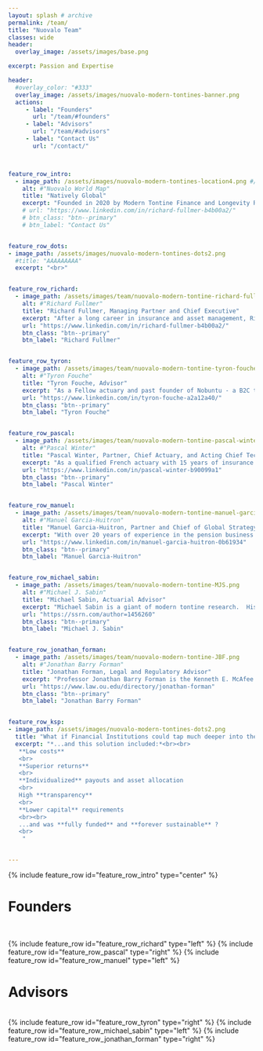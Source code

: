```yaml
---
layout: splash # archive
permalink: /team/
title: "Nuovalo Team"
classes: wide
header:
  overlay_image: /assets/images/base.png

excerpt: Passion and Expertise

header:
  #overlay_color: "#333"
  overlay_image: /assets/images/nuovalo-modern-tontines-banner.png
  actions:
     - label: "Founders"
       url: "/team/#founders"
     - label: "Advisors"
       url: "/team/#advisors"
     - label: "Contact Us"
       url: "/contact/"



feature_row_intro:
  - image_path: /assets/images/nuovalo-modern-tontines-location4.png #/assets/images/nuovalo-gear-name.png
    alt: #"Nuovalo World Map"
    title: "Natively Global"
    excerpt: "Founded in 2020 by Modern Tontine Finance and Longevity Risk-Sharing enthusiasts around the world, Nuovalo is inherently global, just like the pension underfunding problem we aim to solve"
    # url: "https://www.linkedin.com/in/richard-fullmer-b4b00a2/"
    # btn_class: "btn--primary"
    # btn_label: "Contact Us"


feature_row_dots:
- image_path: /assets/images/nuovalo-modern-tontines-dots2.png
  #title: "AAAAAAAAA"
  excerpt: "<br>"


feature_row_richard:
  - image_path: /assets/images/team/nuovalo-modern-tontine-richard-fullmer.png #nuovalo-team-rf.png
    alt: #"Richard Fullmer"
    title: "Richard Fullmer, Managing Partner and Chief Executive"
    excerpt: "After a long career in insurance and asset management, Richard founded [**Nuova Longevità Research**](https://www.nuovalongevita.com/) and helped pioneer the field of Modern Tontine Finance in collaboration with fellow researchers Michael Sabin and Jonathan Forman. After producing several publications on the subject, Richard assembled the Nuovalo team to make modern tontines a practical alternative to conventional pensions and portfolio drawdown approaches."
    url: "https://www.linkedin.com/in/richard-fullmer-b4b00a2/"
    btn_class: "btn--primary"
    btn_label: "Richard Fullmer"


feature_row_tyron:
  - image_path: /assets/images/team/nuovalo-modern-tontine-tyron-fouche.png
    alt: #"Tyron Fouche"
    title: "Tyron Fouche, Advisor"
    excerpt: "As a Fellow actuary and past founder of Nobuntu - a B2C tontine venture in South Africa and a Techstars accelerator graduate - Tyron is a passionate entrepreneur with a taste for solving complex problematics. His role is to foster the EMEA business operations and Nuovalo's development"
    url: "https://www.linkedin.com/in/tyron-fouche-a2a12a40/"
    btn_class: "btn--primary"
    btn_label: "Tyron Fouche"


feature_row_pascal:
  - image_path: /assets/images/team/nuovalo-modern-tontine-pascal-winter.png
    alt: #"Pascal Winter"
    title: "Pascal Winter, Partner, Chief Actuary, and Acting Chief Technology Officer"
    excerpt: "As a qualified French actuary with 15 years of insurance experience across Asia, various managerial level positions and strong taste for technology, Pascal was naturally attracted by the simplicity and efficiency of Modern Tontines. His role is to implement Modern Tontines Services and to drive Nuovalo's development"
    url: "https://www.linkedin.com/in/pascal-winter-b90099a1"
    btn_class: "btn--primary"
    btn_label: "Pascal Winter"


feature_row_manuel:
  - image_path: /assets/images/team/nuovalo-modern-tontine-manuel-garcia-huitron.png
    alt: #"Manuel Garcia-Huitron"
    title: "Manuel Garcia-Huitron, Partner and Chief of Global Strategy and Expansion"
    excerpt: "With over 20 years of experience in the pension business globally, Manuel is a leading expert in pension design, reform, and regulation. Manuel's role is to drive the Americas business operations and Nuovalo's global strategy."
    url: "https://www.linkedin.com/in/manuel-garcia-huitron-0b61934"
    btn_class: "btn--primary"
    btn_label: "Manuel Garcia-Huitron"


feature_row_michael_sabin:
  - image_path: /assets/images/team/nuovalo-modern-tontine-MJS.png
    alt: #"Michael J. Sabin"
    title: "Michael Sabin, Actuarial Advisor"
    excerpt: "Michael Sabin is a giant of modern tontine research.  His groundbreaking work includes major innovations in actuarially-fair tontine design and the mathematical methods to support it."
    url: "https://ssrn.com/author=1456260"
    btn_class: "btn--primary"
    btn_label: "Michael J. Sabin"


feature_row_jonathan_forman:
  - image_path: /assets/images/team/nuovalo-modern-tontine-JBF.png
    alt: #"Jonathan Barry Forman"
    title: "Jonathan Forman, Legal and Regulatory Advisor"
    excerpt: "Professor Jonathan Barry Forman is the Kenneth E. McAfee Centennial Chair in Law at the University of Oklahoma, where he teaches courses on tax and pension law. Professor Forman served in Washington, DC, as the Professor in Residence for the Internal Revenue Service Office of Chief Counsel for the 2009–2010 academic year, and he was a member of the Board of Trustees of the Oklahoma Public Employees Retirement System (OPERS) from 2003 through 2011. He has written extensively on the legal and regulatory considerations of tontine pensions."
    url: "https://www.law.ou.edu/directory/jonathan-forman"
    btn_class: "btn--primary"
    btn_label: "Jonathan Barry Forman"


feature_row_ksp:
- image_path: /assets/images/nuovalo-modern-tontines-dots2.png
  title: "What if Financial Institutions could tap much deeper into the underserved retirement market ?"
  excerpt: "*...and this solution included:*<br><br>
   **Low costs**
   <br>
   **Superior returns**
   <br>
   **Individualized** payouts and asset allocation
   <br>
   High **transparency**
   <br>
   **Lower capital** requirements
   <br><br>
   ...and was **fully funded** and **forever sustainable** ?
   <br>
    "


---
```


{% include feature_row id="feature_row_intro" type="center" %}


# Founders
<br>

{% include feature_row id="feature_row_richard" type="left" %}
{% include feature_row id="feature_row_pascal" type="right" %}
{% include feature_row id="feature_row_manuel" type="left" %}
<br>

# Advisors
<br>
{% include feature_row id="feature_row_tyron" type="right" %}
{% include feature_row id="feature_row_michael_sabin" type="left" %}
{% include feature_row id="feature_row_jonathan_forman" type="right" %}

